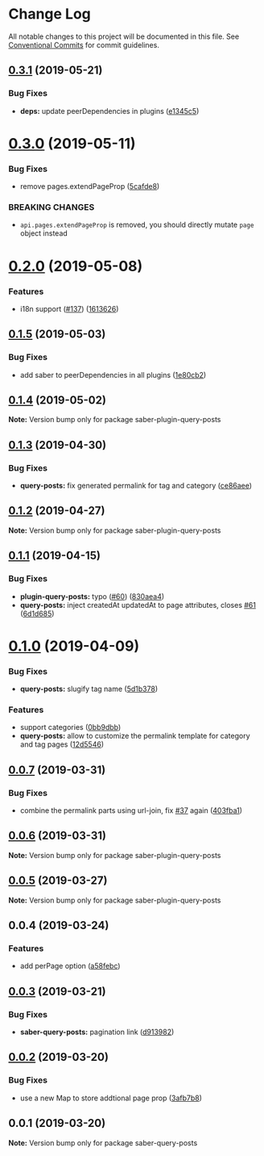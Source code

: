 # Change Log

All notable changes to this project will be documented in this file.
See [Conventional Commits](https://conventionalcommits.org) for commit guidelines.

## [0.3.1](https://github.com/egoist/saber/compare/saber-plugin-query-posts@0.3.0...saber-plugin-query-posts@0.3.1) (2019-05-21)

### Bug Fixes

- **deps:** update peerDependencies in plugins ([e1345c5](https://github.com/egoist/saber/commit/e1345c5))

# [0.3.0](https://github.com/egoist/saber/compare/saber-plugin-query-posts@0.2.0...saber-plugin-query-posts@0.3.0) (2019-05-11)

### Bug Fixes

- remove pages.extendPageProp ([5cafde8](https://github.com/egoist/saber/commit/5cafde8))

### BREAKING CHANGES

- `api.pages.extendPageProp` is removed, you should directly mutate `page` object instead

# [0.2.0](https://github.com/egoist/saber/compare/saber-plugin-query-posts@0.1.5...saber-plugin-query-posts@0.2.0) (2019-05-08)

### Features

- i18n support ([#137](https://github.com/egoist/saber/issues/137)) ([1613626](https://github.com/egoist/saber/commit/1613626))

## [0.1.5](https://github.com/egoist/saber/compare/saber-plugin-query-posts@0.1.4...saber-plugin-query-posts@0.1.5) (2019-05-03)

### Bug Fixes

- add saber to peerDependencies in all plugins ([1e80cb2](https://github.com/egoist/saber/commit/1e80cb2))

## [0.1.4](https://github.com/egoist/saber/compare/saber-plugin-query-posts@0.1.3...saber-plugin-query-posts@0.1.4) (2019-05-02)

**Note:** Version bump only for package saber-plugin-query-posts

## [0.1.3](https://github.com/egoist/saber/compare/saber-plugin-query-posts@0.1.2...saber-plugin-query-posts@0.1.3) (2019-04-30)

### Bug Fixes

- **query-posts:** fix generated permalink for tag and category ([ce86aee](https://github.com/egoist/saber/commit/ce86aee))

## [0.1.2](https://github.com/egoist/saber/compare/saber-plugin-query-posts@0.1.1...saber-plugin-query-posts@0.1.2) (2019-04-27)

**Note:** Version bump only for package saber-plugin-query-posts

## [0.1.1](https://github.com/egoist/saber/compare/saber-plugin-query-posts@0.1.0...saber-plugin-query-posts@0.1.1) (2019-04-15)

### Bug Fixes

- **plugin-query-posts:** typo ([#60](https://github.com/egoist/saber/issues/60)) ([830aea4](https://github.com/egoist/saber/commit/830aea4))
- **query-posts:** inject createdAt updatedAt to page attributes, closes [#61](https://github.com/egoist/saber/issues/61) ([6d1d685](https://github.com/egoist/saber/commit/6d1d685))

# [0.1.0](https://github.com/egoist/saber/compare/saber-plugin-query-posts@0.0.7...saber-plugin-query-posts@0.1.0) (2019-04-09)

### Bug Fixes

- **query-posts:** slugify tag name ([5d1b378](https://github.com/egoist/saber/commit/5d1b378))

### Features

- support categories ([0bb9dbb](https://github.com/egoist/saber/commit/0bb9dbb))
- **query-posts:** allow to customize the permalink template for category and tag pages ([12d5546](https://github.com/egoist/saber/commit/12d5546))

## [0.0.7](https://github.com/egoist/saber/compare/saber-plugin-query-posts@0.0.6...saber-plugin-query-posts@0.0.7) (2019-03-31)

### Bug Fixes

- combine the permalink parts using url-join, fix [#37](https://github.com/egoist/saber/issues/37) again ([403fba1](https://github.com/egoist/saber/commit/403fba1))

## [0.0.6](https://github.com/egoist/saber/compare/saber-plugin-query-posts@0.0.5...saber-plugin-query-posts@0.0.6) (2019-03-31)

**Note:** Version bump only for package saber-plugin-query-posts

## [0.0.5](https://github.com/egoist/saber/compare/saber-plugin-query-posts@0.0.4...saber-plugin-query-posts@0.0.5) (2019-03-27)

**Note:** Version bump only for package saber-plugin-query-posts

## 0.0.4 (2019-03-24)

### Features

- add perPage option ([a58febc](https://github.com/egoist/saber/commit/a58febc))

## [0.0.3](https://github.com/egoist/saber/compare/saber-query-posts@0.0.2...saber-query-posts@0.0.3) (2019-03-21)

### Bug Fixes

- **saber-query-posts:** pagination link ([d913982](https://github.com/egoist/saber/commit/d913982))

## [0.0.2](https://github.com/egoist/saber/compare/saber-query-posts@0.0.1...saber-query-posts@0.0.2) (2019-03-20)

### Bug Fixes

- use a new Map to store addtional page prop ([3afb7b8](https://github.com/egoist/saber/commit/3afb7b8))

## 0.0.1 (2019-03-20)

**Note:** Version bump only for package saber-query-posts

